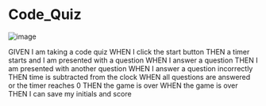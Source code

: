 # Code_Quiz

![image](https://user-images.githubusercontent.com/95004183/150723406-7558a991-2896-40a1-a9f0-1068bfd18507.png)

GIVEN I am taking a code quiz
WHEN I click the start button
THEN a timer starts and I am presented with a question
WHEN I answer a question
THEN I am presented with another question
WHEN I answer a question incorrectly
THEN time is subtracted from the clock
WHEN all questions are answered or the timer reaches 0
THEN the game is over
WHEN the game is over
THEN I can save my initials and score
